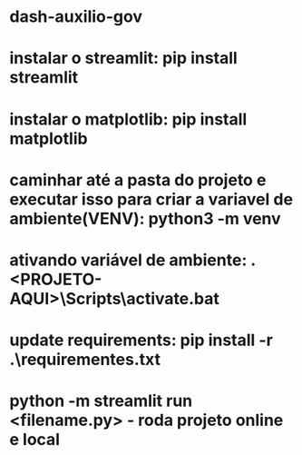# dash-auxilio-gov
# instalar o streamlit: pip install streamlit
# instalar o matplotlib: pip install matplotlib

# caminhar até a pasta do projeto e executar isso para criar a variavel de ambiente(VENV): python3 -m venv <PROJETO-AQUI>
# ativando variável de ambiente: .\<PROJETO-AQUI>\Scripts\activate.bat
# update requirements: pip install -r .\requirementes.txt
# python -m streamlit run <filename.py> - roda projeto online  e local
